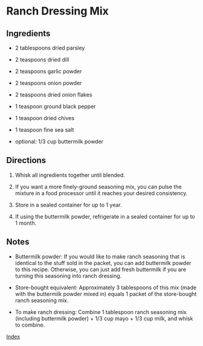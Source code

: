 # Ranch Dressing Mix

## Ingredients

- 2 tablespoons dried parsley

- 2 teaspoons dried dill

- 2 teaspoons garlic powder

- 2 teaspoons onion powder

- 2 teaspoons dried onion flakes

- 1 teaspoon ground black pepper

- 1 teaspoon dried chives

- 1 teaspoon fine sea salt

- optional: 1/3 cup buttermilk powder

## Directions

1.  Whisk all ingredients together until blended.

2.  If you want a more finely-ground seasoning mix, you can pulse the mixture in a food processor until it reaches your desired consistency.

3.  Store in a sealed container for up to 1 year.

4.  If using the buttermilk powder, refrigerate in a sealed container for up to 1 month.

## Notes

- Buttermilk powder: If you would like to make ranch seasoning that is identical to the stuff sold in the packet, you can add buttermilk powder to this recipe. Otherwise, you can just add fresh buttermilk if you are turning this seasoning into ranch dressing.

- Store-bought equivalent: Approximately 3 tablespoons of this mix (made with the buttermilk powder mixed in) equals 1 packet of the store-bought ranch seasoning mix.

- To make ranch dressing: Combine 1 tablespoon ranch seasoning mix (including buttermilk powder) + 1/3 cup mayo + 1/3 cup milk, and whisk to combine.

[Index](index.html)
